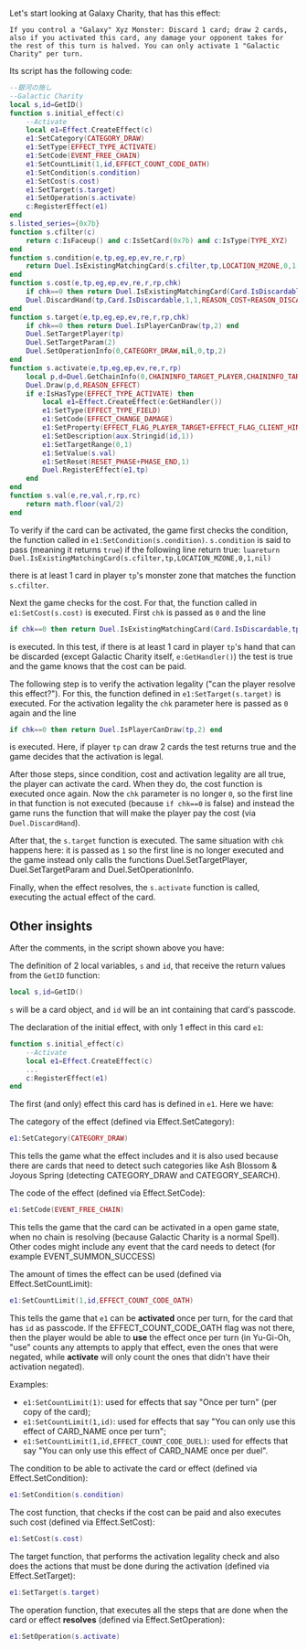 Let's start looking at Galaxy Charity, that has this effect:
```
If you control a "Galaxy" Xyz Monster: Discard 1 card; draw 2 cards, also if you activated this card, any damage your opponent takes for the rest of this turn is halved. You can only activate 1 "Galactic Charity" per turn.
````
Its script has the following code:
```lua
--銀河の施し
--Galactic Charity
local s,id=GetID()
function s.initial_effect(c)
	--Activate
	local e1=Effect.CreateEffect(c)
	e1:SetCategory(CATEGORY_DRAW)
	e1:SetType(EFFECT_TYPE_ACTIVATE)
	e1:SetCode(EVENT_FREE_CHAIN)
	e1:SetCountLimit(1,id,EFFECT_COUNT_CODE_OATH)
	e1:SetCondition(s.condition)
	e1:SetCost(s.cost)
	e1:SetTarget(s.target)
	e1:SetOperation(s.activate)
	c:RegisterEffect(e1)
end
s.listed_series={0x7b}
function s.cfilter(c)
	return c:IsFaceup() and c:IsSetCard(0x7b) and c:IsType(TYPE_XYZ)
end
function s.condition(e,tp,eg,ep,ev,re,r,rp)
	return Duel.IsExistingMatchingCard(s.cfilter,tp,LOCATION_MZONE,0,1,nil)
end
function s.cost(e,tp,eg,ep,ev,re,r,rp,chk)
	if chk==0 then return Duel.IsExistingMatchingCard(Card.IsDiscardable,tp,LOCATION_HAND,0,1,e:GetHandler()) end
	Duel.DiscardHand(tp,Card.IsDiscardable,1,1,REASON_COST+REASON_DISCARD,nil)
end
function s.target(e,tp,eg,ep,ev,re,r,rp,chk)
	if chk==0 then return Duel.IsPlayerCanDraw(tp,2) end
	Duel.SetTargetPlayer(tp)
	Duel.SetTargetParam(2)
	Duel.SetOperationInfo(0,CATEGORY_DRAW,nil,0,tp,2)
end
function s.activate(e,tp,eg,ep,ev,re,r,rp)
	local p,d=Duel.GetChainInfo(0,CHAININFO_TARGET_PLAYER,CHAININFO_TARGET_PARAM)
	Duel.Draw(p,d,REASON_EFFECT)
	if e:IsHasType(EFFECT_TYPE_ACTIVATE) then
		local e1=Effect.CreateEffect(e:GetHandler())
		e1:SetType(EFFECT_TYPE_FIELD)
		e1:SetCode(EFFECT_CHANGE_DAMAGE)
		e1:SetProperty(EFFECT_FLAG_PLAYER_TARGET+EFFECT_FLAG_CLIENT_HINT)
		e1:SetDescription(aux.Stringid(id,1))
		e1:SetTargetRange(0,1)
		e1:SetValue(s.val)
		e1:SetReset(RESET_PHASE+PHASE_END,1)
		Duel.RegisterEffect(e1,tp)
	end
end
function s.val(e,re,val,r,rp,rc)
	return math.floor(val/2)
end

```
To verify if the card can be activated, the game first checks the condition, the function called in `e1:SetCondition(s.condition)`.
`s.condition` is said to pass (meaning it returns `true`) if the following line return true:
```luareturn Duel.IsExistingMatchingCard(s.cfilter,tp,LOCATION_MZONE,0,1,nil)```

there is at least 1 card in player `tp`'s monster zone that matches the function `s.cfilter`.

Next the game checks for the cost. For that, the function called in `e1:SetCost(s.cost)` is executed. First `chk` is passed as `0` and the line
```lua
if chk==0 then return Duel.IsExistingMatchingCard(Card.IsDiscardable,tp,LOCATION_HAND,0,1,e:GetHandler()) end
```
is executed. In this test, if there is at least 1 card in player `tp`'s hand that can be discarded (except Galactic Charity itself, `e:GetHandler()`) the test is true and the game knows that the cost can be paid.

The following step is to verify the activation legality ("can the player resolve this effect?"). For this, the function defined in `e1:SetTarget(s.target)` is executed. For the activation legality the `chk` parameter here is passed as `0` again and the line
```lua
if chk==0 then return Duel.IsPlayerCanDraw(tp,2) end
```
is executed. Here, if player `tp` can draw 2 cards the test returns true and the game decides that the activation is legal.

After those steps, since condition, cost and activation legality are all true, the player can activate the card. When they do, the cost function is executed once again. Now the `chk` parameter is no longer `0`, so the first line in that function is not executed (because `if chk==0` is false) and instead the game runs the function that will make the player pay the cost (via `Duel.DiscardHand`).

After that, the `s.target` function is executed. The same situation with `chk` happens here: it is passed as `1` so the first line is no longer executed and the game instead only calls the functions Duel.SetTargetPlayer, Duel.SetTargetParam and Duel.SetOperationInfo.

Finally, when the effect resolves, the `s.activate` function is called, executing the actual effect of the card.

## Other insights

After the comments, in the script shown above you have:

The definition of 2 local variables, `s` and `id`, that receive the return values from the `GetID` function:
```lua
local s,id=GetID()
```
`s` will be a card object, and `id` will be an int containing that card's passcode.

The declaration of the initial effect, with only 1 effect in this card `e1`:
```lua
function s.initial_effect(c)
	--Activate
	local e1=Effect.CreateEffect(c)
	...
	c:RegisterEffect(e1)
end
```

The first (and only) effect this card has is defined in `e1`. Here we have:

The category of the effect (defined via Effect.SetCategory):

```lua
e1:SetCategory(CATEGORY_DRAW)
```

This tells the game what the effect includes and it is also used because there are cards that need to detect such categories like Ash Blossom & Joyous Spring (detecting CATEGORY_DRAW and CATEGORY_SEARCH).

The code of the effect (defined via Effect.SetCode):
```lua
e1:SetCode(EVENT_FREE_CHAIN)
```
This tells the game that the card can be activated in a open game state, when no chain is resolving (because Galactic Charity is a normal Spell). Other codes might include any event that the card needs to detect (for example EVENT_SUMMON_SUCCESS)


The amount of times the effect can be used (defined via Effect.SetCountLimit):
```lua
e1:SetCountLimit(1,id,EFFECT_COUNT_CODE_OATH)
```

This tells the game that `e1` can be **activated** once per turn, for the card that has `id` as passcode. If the EFFECT_COUNT_CODE_OATH flag was not there, then the player would be able to **use** the effect once per turn (in Yu-Gi-Oh, "use" counts any attempts to apply that effect, even the ones that were negated, while **activate** will only count the ones that didn't have their activation negated).

Examples:
* `e1:SetCountLimit(1)`: used for effects that say "Once per turn" (per copy of the card); 
* `e1:SetCountLimit(1,id)`: used for effects that say "You can only use this effect of CARD_NAME once per turn";
* `e1:SetCountLimit(1,id,EFFECT_COUNT_CODE_DUEL)`: used for effects that say "You can only use this effect of CARD_NAME once per duel". 

The condition to be able to activate the card or effect (defined via Effect.SetCondition):
```lua
e1:SetCondition(s.condition)
```

The cost function, that checks if the cost can be paid and also executes such cost (defined via Effect.SetCost): 
```lua
e1:SetCost(s.cost)
```
The target function, that performs the activation legality check and also does the actions that must be done during the activation (defined via Effect.SetTarget):
```lua
e1:SetTarget(s.target)
```
The operation function, that executes all the steps that are done when the card or effect **resolves** (defined via Effect.SetOperation):
```lua
e1:SetOperation(s.activate)
```